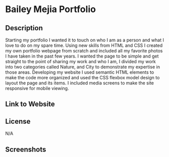 # Bailey Mejia Portfolio

## Description 

Starting my portfolio I wanted it to touch on who I am as a person and what I love to do on my spare time.
Using new skills from HTML and CSS I created my own portfolio webpage from scratch and included all my favorite photos I have taken in the past few years.
I wanted the page to be simple and get straight to the point of sharing my work and who I am, I divided my work into two categories called Nature, and City to demonstrate my expertise in those areas.
Developing my website I used semantic HTML elements to make the code more organized and used the CSS flexbox model design to layout the page and its items. 
I included media screens to make the site responsive for mobile viewing.

## Link to Website

## License 

N/A

## Screenshots 
